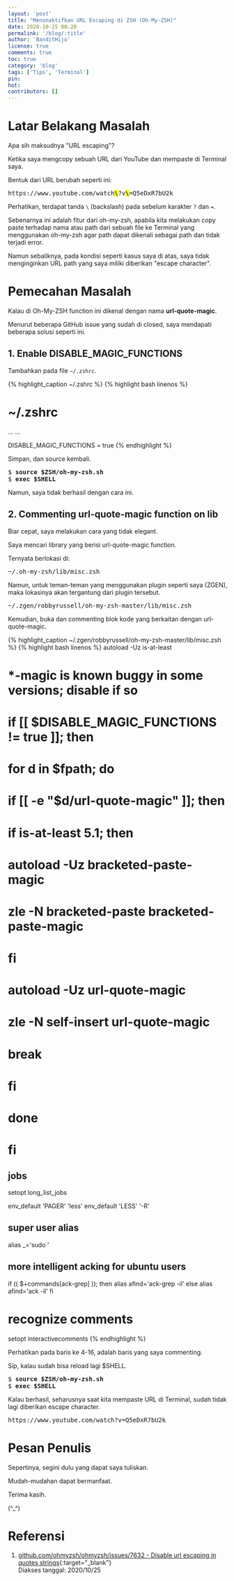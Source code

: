 ```yaml
---
layout: 'post'
title: "Menonaktifkan URL Escaping di ZSH (Oh-My-ZSH)"
date: 2020-10-25 00:20
permalink: '/blog/:title'
author: 'BanditHijo'
license: true
comments: true
toc: true
category: 'blog'
tags: ['Tips', 'Terminal']
pin:
hot:
contributors: []
---
```


# Latar Belakang Masalah

Apa sih maksudnya "URL escaping"?

Ketika saya mengcopy sebuah URL dari YouTube dan mempaste di Terminal saya.

Bentuk dari URL berubah seperti ini:

<pre class="url">
https://www.youtube.com/watch<mark>\</mark>?v<mark>\</mark>=Q5eDxR7bU2k
</pre>

Perhatikan, terdapat tanda `\` (backslash) pada sebelum karakter `?` dan `=`.

Sebenarnya ini adalah fitur dari oh-my-zsh, apabila kita melakukan copy paste terhadap nama atau path dari sebuah file ke Terminal yang menggunakan oh-my-zsh agar path dapat dikenali sebagai path dan tidak terjadi error.

Namun sebaliknya, pada kondisi seperti kasus saya di atas, saya tidak menginginkan URL path yang saya miliki diberikan "escape character".

# Pemecahan Masalah

Kalau di Oh-My-ZSH function ini dikenal dengan nama **url-quote-magic**.

Menurut beberapa GitHub issue yang sudah di closed, saya mendapati beberapa solusi seperti ini.

## 1. Enable DISABLE_MAGIC_FUNCTIONS

Tambahkan pada file `~/.zshrc`.

{% highlight_caption ~/.zshrc %}
{% highlight bash linenos %}
# ~/.zshrc

...
...

DISABLE_MAGIC_FUNCTIONS = true
{% endhighlight %}

Simpan, dan source kembali.

<pre>
$ <b>source $ZSH/oh-my-zsh.sh</b>
$ <b>exec $SHELL</b>
</pre>

Namun, saya tidak berhasil dengan cara ini.

## 2. Commenting url-quote-magic function on lib

Biar cepat, saya melakukan cara yang tidak elegant.

Saya mencari library yang berisi url-quote-magic function.

Ternyata berlokasi di:

<pre class="url">
~/.oh-my-zsh/lib/misc.zsh
</pre>

Namun, untuk teman-teman yang menggunakan plugin seperti saya (ZGEN), maka lokasinya akan tergantung dari plugin tersebut.

<pre class="url">
~/.zgen/robbyrussell/oh-my-zsh-master/lib/misc.zsh
</pre>

Kemudian, buka dan commenting blok kode yang berkaitan dengan url-quote-magic.

{% highlight_caption ~/.zgen/robbyrussell/oh-my-zsh-master/lib/misc.zsh %}
{% highlight bash linenos %}
autoload -Uz is-at-least

# *-magic is known buggy in some versions; disable if so
# if [[ $DISABLE_MAGIC_FUNCTIONS != true ]]; then
#   for d in $fpath; do
#     if [[ -e "$d/url-quote-magic" ]]; then
#       if is-at-least 5.1; then
#         autoload -Uz bracketed-paste-magic
#         zle -N bracketed-paste bracketed-paste-magic
#       fi
#       autoload -Uz url-quote-magic
#       zle -N self-insert url-quote-magic
#     break
#     fi
#   done
# fi

## jobs
setopt long_list_jobs

env_default 'PAGER' 'less'
env_default 'LESS' '-R'

## super user alias
alias _='sudo '

## more intelligent acking for ubuntu users
if (( $+commands[ack-grep] )); then
  alias afind='ack-grep -il'
else
  alias afind='ack -il'
fi

# recognize comments
setopt interactivecomments
{% endhighlight %}

Perhatikan pada baris ke 4-16, adalah baris yang saya commenting.

Sip, kalau sudah bisa reload lagi $SHELL.

<pre>
$ <b>source $ZSH/oh-my-zsh.sh</b>
$ <b>exec $SHELL</b>
</pre>

Kalau berhasil, seharusnya saat kita mempaste URL di Terminal, sudah tidak lagi diberikan escape character.

<pre class="url">
https://www.youtube.com/watch?v=Q5eDxR7bU2k
</pre>




# Pesan Penulis

Sepertinya, segini dulu yang dapat saya tuliskan.

Mudah-mudahan dapat bermanfaat.

Terima kasih.

(^_^)

# Referensi

1. [github.com/ohmyzsh/ohmyzsh/issues/7632 - Disable url escaping in quotes strings](https://github.com/ohmyzsh/ohmyzsh/issues/7632){:target="_blank"}
<br>Diakses tanggal: 2020/10/25
